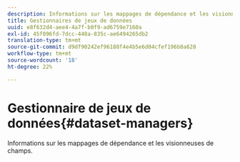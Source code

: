 ```yaml
---
description: Informations sur les mappages de dépendance et les visionneuses de champs.
title: Gestionnaires de jeux de données
uuid: e8f632d4-aee4-4a7f-b0f9-ad6759e7160a
exl-id: 45f096fd-7dcc-448a-835c-ae6494265db2
translation-type: tm+mt
source-git-commit: d9df90242ef96188f4e4b5e6d04cfef196b0a628
workflow-type: tm+mt
source-wordcount: '18'
ht-degree: 22%

---
```


# Gestionnaire de jeux de données{#dataset-managers}

Informations sur les mappages de dépendance et les visionneuses de champs.
